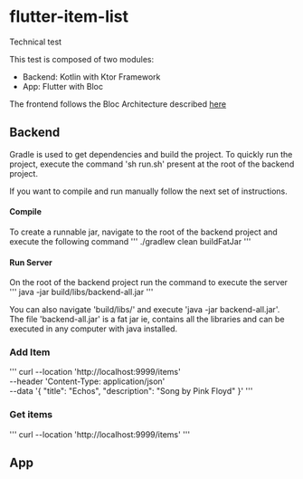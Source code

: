 # flutter-item-list
Technical test

This test is composed of two modules:
- Backend: Kotlin with Ktor Framework 
- App: Flutter with Bloc

The frontend follows the Bloc Architecture described [here](https://bloclibrary.dev/architecture/)


## Backend
Gradle is used to get dependencies and build the project. To quickly run the project, execute the command 'sh run.sh' present at the root of the backend project.

If you want to compile and run manually follow the next set of instructions.

#### Compile
To create a runnable jar, navigate to the root of the backend project and execute the following command 
'''
./gradlew clean buildFatJar
'''

#### Run Server
On the root of the backend project run the command to execute the server
'''
java -jar build/libs/backend-all.jar
'''

You can also navigate 'build/libs/' and execute 'java -jar backend-all.jar'. The file 'backend-all.jar' is a fat jar ie, contains all the libraries and can be executed in any computer with java installed.


### Add Item
'''
curl --location 'http://localhost:9999/items' \
--header 'Content-Type: application/json' \
--data '{
  "title": "Echos",
  "description": "Song by Pink Floyd"
}'
'''

### Get items
'''
curl --location 'http://localhost:9999/items'
'''

## App